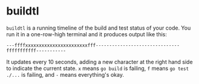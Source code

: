 # buildtl

`buildtl` is a running timeline of the build and test status of your code. You run it in a
one-row-high terminal and it produces output like this:

    ---ffffxxxxxxxxxxxxxxxxxxxxxxxfff-------------------------------fffffffffff-----------

It updates every 10 seconds, adding a new character at the right hand side to indicate the current
state. `x` means `go build` is failing, `f` means `go test ./...` is failing, and `-` means
everything's okay.
